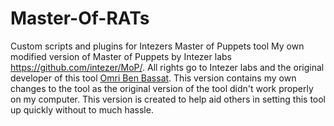 # Master-Of-RATs
Custom scripts and plugins for Intezers Master of Puppets tool
My own modified version of Master of Puppets by Intezer labs https://github.com/intezer/MoP/. 
All rights go to Intezer labs and the original developer of this tool [Omri Ben Bassat](https://twitter.com/omri9741). 
This version contains my own changes to the tool as the original version of the tool didn't work properly on my computer. 
This version is created to help aid others in setting this tool up quickly without to much hassle.
